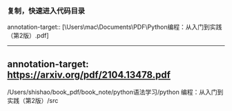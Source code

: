 ### 复制，快速进入代码目录  

annotation-target:: [\Users\mac\Documents\PDF\Python编程：从入门到实践（第2版）.pdf]

---
annotation-target: https://arxiv.org/pdf/2104.13478.pdf
---

/Users/shishao/book_pdf/book_note/python语法学习/python 编程：从入门到实践（第2版）/src    